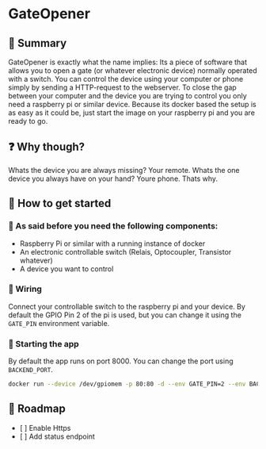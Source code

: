 # GateOpener
## 🔐 Summary
GateOpener is exactly what the name implies: Its a piece of software that allows you to open a gate (or whatever electronic device) normally operated with a switch. You can control the device using your computer or phone simply by sending a HTTP-request to the webserver. To close the gap between your computer and the device you are trying to control you only need a raspberry pi or similar device. Because its docker based the setup is as easy as it could be, just start the image on your raspberry pi and you are ready to go.

## ❓ Why though?
Whats the device you are always missing? Your remote. Whats the one device you always have on your hand? Youre phone. Thats why.

## 🔌 How to get started
### 🛒 As said before you need the following components:
- Raspberry Pi or similar with a running instance of docker
- An electronic controllable switch (Relais, Optocoupler, Transistor whatever)
- A device you want to control
### 📡 Wiring
Connect your controllable switch to the raspberry pi and your device. By default the GPIO Pin 2 of the pi is used, but you can change it using the `GATE_PIN` environment variable.

### 🏁 Starting the app
By default the app runs on port 8000. You can change the port using `BACKEND_PORT`.
```bash
docker run --device /dev/gpiomem -p 80:80 -d --env GATE_PIN=2 --env BACKEND_PORT=80 niklasrittmann/gate_opener:0.0.1
```
## 🚧 Roadmap
- [ ] Enable Https
- [ ] Add status endpoint

